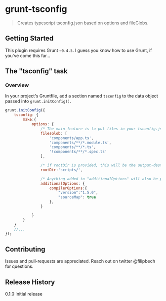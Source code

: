 # grunt-tsconfig

> Creates typescript tsconfig.json based on options and fileGlobs.

## Getting Started
This plugin requires Grunt `~0.4.5`. I guess you know how to use Grunt, if you've come this far...

## The "tsconfig" task

### Overview
In your project's Gruntfile, add a section named `tsconfig` to the data object passed into `grunt.initConfig()`.

```js
grunt.initConfig({
	tsconfig: {
		make:{
			options: {
				/* The main feature is to put files in your tsconfig.json file based on this filesGlob... */
				filesGlob: [
					'components/app.ts',
					'components/**/*.module.ts',
					'components/**/*.ts',
					'!components/**/*.spec.ts'
				],

				/* if rootDir is provided, this will be the output-destination of the file, and the starting-point of the filesGlob */
				rootDir:'scripts/',

				/* Anything added to "additionalOptions" will also be put into the tsconfig.json file */
				additionalOptions: {
					compilerOptions:{
						"version":"1.5.0",
						"sourceMap": true
					},
				}

			}
		}
	}
	//...
});
```

## Contributing
Issues and pull-requests are appreciated. Reach out on twitter @filipbech for questions.

## Release History

0.1.0 Initial release
